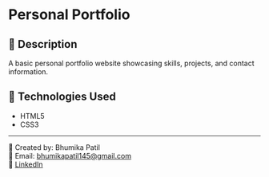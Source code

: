 # Personal Portfolio

## 📌 Description
A basic personal portfolio website showcasing skills, projects, and contact information.

## 🚀 Technologies Used
- HTML5
- CSS3

---

👤 Created by: Bhumika Patil  
📧 Email: bhumikapatil145@gmail.com  
🔗 [LinkedIn](https://www.linkedin.com/in/bhumika-patil-819725218)
